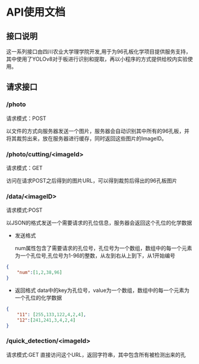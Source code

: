 # API使用文档

## 接口说明
这一系列接口由四川农业大学理学院开发,用于为96孔板化学项目提供服务支持，其中使用了YOLOv8对于板进行识别和提取，再以小程序的方式提供给校内实验使用。

## 请求接口
### /photo
请求模式：POST

以文件的方式向服务器发送一个图片，服务器会自动识别其中所有的96孔板，并将其裁剪出来，放在服务器进行缓存，同时返回这些图片的ImageID。


### /photo/cutting/\<imageId\>
请求模式：GET

访问在请求POST之后得到的图片URL，可以得到裁剪后得出的96孔板图片

### /data/\<imageID\>
请求模式:POST

以JSON的格式发送一个需要请求的孔位信息，服务器会返回这个孔位的化学数据

* 发送格式
    
    num属性包含了需要请求的孔位号，孔位号为一个数组，数组中的每一个元素为一个孔位号,孔位号为1-96的整数，从左到右从上到下，从1开始编号

```json
{
    "num":[1,2,38,96]
}
```


* 返回格式
data中的key为孔位号，value为一个数组，数组中的每一个元素为一个孔位的化学数据
```json
{
    "11": [255,133,122,4,2,4],
    "12":[241,241,3,4,2,4]
}
```

### /quick_detection/\<imageId\>
请求模式:GET
直接访问这个URL，返回字符串，其中包含所有被检测出来的孔
